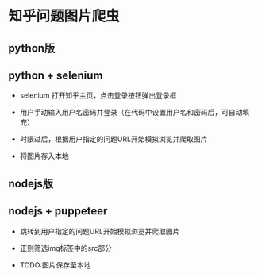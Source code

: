 # 知乎问题图片爬虫

## python版

## python + selenium

- selenium 打开知乎主页，点击登录按钮弹出登录框

- 用户手动输入用户名密码并登录（在代码中设置用户名和密码后，可自动填充）

- 时限过后，根据用户指定的问题URL开始模拟浏览并爬取图片

- 将图片存入本地

## nodejs版

## nodejs + puppeteer

- 跳转到用户指定的问题URL开始模拟浏览并爬取图片

- 正则筛选img标签中的src部分

- TODO:图片保存至本地


